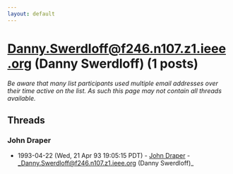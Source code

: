```yaml
---
layout: default
---
```


# Danny.Swerdloff@f246.n107.z1.ieee.org (Danny Swerdloff) (1 posts)

_Be aware that many list participants used multiple email addresses over their time active on the list. As such this page may not contain all threads available._

## Threads

### John Draper
+ 1993-04-22 (Wed, 21 Apr 93 19:05:15 PDT) - [John Draper](/archive/1993/04/d85d2a199e27878bff015ab329446541852462f73387300c6415bb2f2c483fd3) - _Danny.Swerdloff@f246.n107.z1.ieee.org (Danny Swerdloff)_

